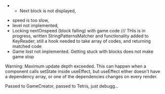 + * Next block is not displayed,
* speed is too slow,
* level not implemented,
* Locking nextOnspeed (block falling) with game code  /// 
    THis is in progress, written StringPatternsMatcher and functionality added to KeyReader, still a hook needed to take array of codes, and returning matched code
* Game lost not implemented. Getting stuck with blocks does not make game stop


Warning: Maximum update depth exceeded. This can happen when a component calls setState inside useEffect, but useEffect either doesn't have a dependency array, or one of the dependencies changes on every render.


Passed to GameCreator, passed to Tetris, just debugg...
